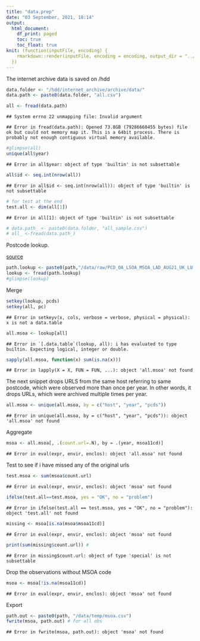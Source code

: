 ```yaml
---
title: "data.prep"
date: "03 September, 2021, 18:14"
output: 
  html_document:
    df_print: paged
    toc: true
    toc_float: true
knit: (function(inputFile, encoding) {
    rmarkdown::render(inputFile, encoding = encoding, output_dir = "../output")
  })
---
```




The internet archive data is saved on /hdd


```r
data.folder <- "/hdd/internet_archive/archive/data/"
data.path <- paste0(data.folder, "all.csv")

all <- fread(data.path)
```

```
## System errno 22 unmapping file: Invalid argument
```

```
## Error in fread(data.path): Opened 73.8GB (79286660455 bytes) file ok but could not memory map it. This is a 64bit process. There is probably not enough contiguous virtual memory available.
```

```r
#glimpse(all)
unique(all$year)
```

```
## Error in all$year: object of type 'builtin' is not subsettable
```

```r
all$id <- seq.int(nrow(all))
```

```
## Error in all$id <- seq.int(nrow(all)): object of type 'builtin' is not subsettable
```

```r
# for test at the end
test.all <- dim(all[1])
```

```
## Error in all[1]: object of type 'builtin' is not subsettable
```

```r
# data.path_ <- paste0(data.folder, "all_sample.csv")
# all_ <-fread(data.path_)
```

Postcode lookup.

[source](https://geoportal.statistics.gov.uk/datasets/postcode-to-output-area-to-lower-layer-super-output-area-to-middle-layer-super-output-area-to-local-authority-district-august-2021-lookup-in-the-uk/about)


```r
path.lookup <- paste0(path,"/data/raw/PCD_OA_LSOA_MSOA_LAD_AUG21_UK_LU.csv")
lookup <- fread(path.lookup)
#glimpse(lookup)
```
Merge


```r
setkey(lookup, pcds)
setkey(all, pc)
```

```
## Error in setkeyv(x, cols, verbose = verbose, physical = physical): x is not a data.table
```

```r
all.msoa <- lookup[all]
```

```
## Error in `[.data.table`(lookup, all): i has evaluated to type builtin. Expecting logical, integer or double.
```

```r
sapply(all.msoa, function(x) sum(is.na(x)))
```

```
## Error in lapply(X = X, FUN = FUN, ...): object 'all.msoa' not found
```

The next snippet drops URLS from the same host referring to same postcode, which
were observed more than once per year. 
In other words, it drops URLs, which were archived multiple times per year.


```r
all.msoa <- unique(all.msoa, by = c("host", "year", "pcds"))
```

```
## Error in unique(all.msoa, by = c("host", "year", "pcds")): object 'all.msoa' not found
```

Aggregate


```r
msoa <- all.msoa[, .(count.url=.N), by = .(year, msoa11cd)]
```

```
## Error in eval(expr, envir, enclos): object 'all.msoa' not found
```

Test to see if i have missed any of the original urls


```r
test.msoa <- sum(msoa$count.url)
```

```
## Error in eval(expr, envir, enclos): object 'msoa' not found
```

```r
ifelse(test.all==test.msoa, yes = "OK", no = "problem")
```

```
## Error in ifelse(test.all == test.msoa, yes = "OK", no = "problem"): object 'test.all' not found
```

```r
missing <- msoa[is.na(msoa$msoa11cd)]
```

```
## Error in eval(expr, envir, enclos): object 'msoa' not found
```

```r
print(sum(missing$count.url)) #
```

```
## Error in missing$count.url: object of type 'special' is not subsettable
```

Drop the observations without MSOA code


```r
msoa <- msoa[!is.na(msoa11cd)]
```

```
## Error in eval(expr, envir, enclos): object 'msoa' not found
```

Export


```r
path.out <- paste0(path, "/data/temp/msoa.csv")
fwrite(msoa, path.out) # for all obs
```

```
## Error in fwrite(msoa, path.out): object 'msoa' not found
```
